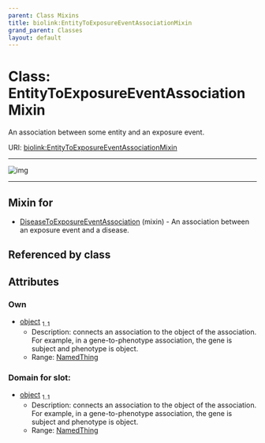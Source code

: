 ```yaml
---
parent: Class Mixins
title: biolink:EntityToExposureEventAssociationMixin
grand_parent: Classes
layout: default
---
```


# Class: EntityToExposureEventAssociationMixin


An association between some entity and an exposure event.

URI: [biolink:EntityToExposureEventAssociationMixin](https://w3id.org/biolink/EntityToExposureEventAssociationMixin)


---

![img](https://yuml.me/diagram/nofunky;dir:TB/class/[ExposureEvent],[ExposureEvent]%3Cobject%201..1-%20[EntityToExposureEventAssociationMixin],[DiseaseToExposureEventAssociation]uses%20-.-%3E[EntityToExposureEventAssociationMixin],[DiseaseToExposureEventAssociation])

---


## Mixin for

 * [DiseaseToExposureEventAssociation](DiseaseToExposureEventAssociation.md) (mixin)  - An association between an exposure event and a disease.

## Referenced by class


## Attributes


### Own

 * [object](object.md)  <sub>1..1</sub>
     * Description: connects an association to the object of the association. For example, in a gene-to-phenotype association, the gene is subject and phenotype is object.
     * Range: [NamedThing](NamedThing.md)

### Domain for slot:

 * [object](object.md)  <sub>1..1</sub>
     * Description: connects an association to the object of the association. For example, in a gene-to-phenotype association, the gene is subject and phenotype is object.
     * Range: [NamedThing](NamedThing.md)
